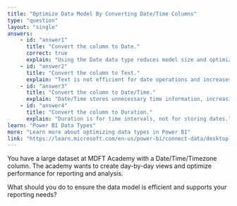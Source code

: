 ```yaml
---
title: "Optimize Data Model By Converting Date/Time Columns"
type: "question"
layout: "single"
answers:
    - id: "answer1"
      title: "Convert the column to Date."
      correct: true
      explain: "Using the Date data type reduces model size and optimizes performance when only the date is needed."
    - id: "answer2"
      title: "Convert the column to Text."
      explain: "Text is not efficient for date operations and increases storage requirements."
    - id: "answer3"
      title: "Convert the column to Date/Time."
      explain: "Date/Time stores unnecessary time information, increasing model size."
    - id: "answer4"
      title: "Convert the column to Duration."
      explain: "Duration is for time intervals, not for storing dates."
learn: "Power BI Data Types"
more: "Learn more about optimizing data types in Power BI"
link: "https://learn.microsoft.com/en-us/power-bi/connect-data/desktop-data-types"
---
```

You have a large dataset at MDFT Academy with a Date/Time/Timezone column. The academy wants to create day-by-day views and optimize performance for reporting and analysis.

What should you do to ensure the data model is efficient and supports your reporting needs?
